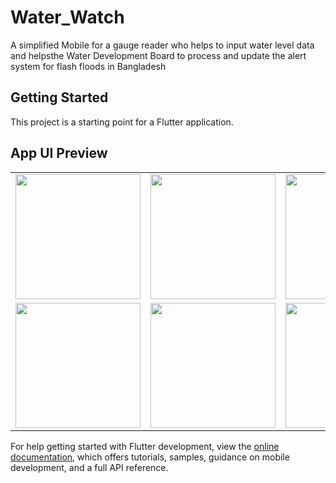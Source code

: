 # Water_Watch

A simplified Mobile for a gauge reader who helps to input water level data and helpsthe  Water Development Board to process and update the alert system for flash floods in Bangladesh

## Getting Started

This project is a starting point for a Flutter application. 

## App UI Preview

<table>
  <tr>
    <td><img src="https://github.com/user-attachments/assets/1d5a9b05-83d4-4c1d-a045-dc13eeb5bcb8" width="200"/></td>
    <td><img src="https://github.com/user-attachments/assets/6ef2d40e-980a-4b81-89a6-3a650e2181b8" width="200"/></td>
    <td><img src="https://github.com/user-attachments/assets/1dafeb3d-0a94-4128-afea-86b7b9bef628" width="200"/></td>
  </tr>
  <tr>
    <td><img src="https://github.com/user-attachments/assets/80382e6d-785f-475e-9871-aa937a74e480" width="200"/></td>
    <td><img src="https://github.com/user-attachments/assets/797c7da0-f76b-4ea3-b7dd-2588941ffbfd" width="200"/></td>
    <td><img src="https://github.com/user-attachments/assets/e507d4f4-bc48-4cd9-b7ba-1680756ac88c" width="200"/></td>
  </tr>
</table>




For help getting started with Flutter development, view the
[online documentation](https://docs.flutter.dev/), which offers tutorials,
samples, guidance on mobile development, and a full API reference.
